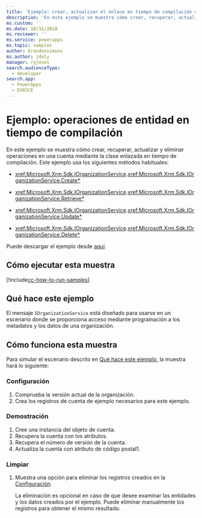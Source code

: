 ```yaml
---
title: 'Ejemplo: crear, actualizar el enlace en tiempo de compilación de registros relacionados (Common Data Service para las aplicaciones) | Microsoft Docs'
description: 'En este ejemplo se muestra cómo crear, recuperar, actualizar y eliminar operaciones en una cuenta mediante la clase enlazada en tiempo de compilación. '
ms.custom: ''
ms.date: 10/31/2018
ms.reviewer: ''
ms.service: powerapps
ms.topic: samples
author: brandonsimons
ms.author: jdaly
manager: ryjones
search.audienceType:
  - developer
search.app:
  - PowerApps
  - D365CE
---
```

# <a name="sample-early-bound-entity-operations"></a>Ejemplo: operaciones de entidad en tiempo de compilación

<!-- sample-associate-records-early-bound.md 

sample-create-update-records-related-records-early-bound.md

show deep insert equivalent

sample-initialize-record-existing-record.md

https://docs.microsoft.com/en-us/dynamics365/customer-engagement/developer/org-service/sample-create-retrieve-update-delete-records-early-bound

-->

En este ejemplo se muestra cómo crear, recuperar, actualizar y eliminar operaciones en una cuenta mediante la clase enlazada en tiempo de compilación. Este ejemplo usa los siguientes métodos habituales:

- <xref:Microsoft.Xrm.Sdk.IOrganizationService>.<xref:Microsoft.Xrm.Sdk.IOrganizationService.Create*>  
  
-   <xref:Microsoft.Xrm.Sdk.IOrganizationService>.<xref:Microsoft.Xrm.Sdk.IOrganizationService.Retrieve*>  
  
-   <xref:Microsoft.Xrm.Sdk.IOrganizationService>.<xref:Microsoft.Xrm.Sdk.IOrganizationService.Update*>  
  
-   <xref:Microsoft.Xrm.Sdk.IOrganizationService>.<xref:Microsoft.Xrm.Sdk.IOrganizationService.Delete*>  

Puede descargar el ejemplo desde [aquí](https://github.com/Microsoft/PowerApps-Samples/tree/master/cds/orgsvc/C%23/EarlyBoundEntityOperations).

## <a name="how-to-run-this-sample"></a>Cómo ejecutar esta muestra

[!include[cc-how-to-run-samples](../../includes/cc-how-to-run-samples.md)]

## <a name="what-this-sample-does"></a>Qué hace este ejemplo

El mensaje `IOrganizationService` está diseñado para usarse en un escenario donde se proporciona acceso mediante programación a los metadatos y los datos de una organización.

## <a name="how-this-sample-works"></a>Cómo funciona esta muestra

Para simular el escenario descrito en [Qué hace este ejemplo](#what-this-sample-does), la muestra hará lo siguiente:

### <a name="setup"></a>Configuración

1. Comprueba la versión actual de la organización.
1. Crea los registros de cuenta de ejemplo necesarios para este ejemplo.

### <a name="demonstrate"></a>Demostración

1. Cree una instancia del objeto de cuenta.
1. Recupera la cuenta con los atributos.
1. Recupera el número de versión de la cuenta.
1. Actualiza la cuenta con atributo de código postal1. 


### <a name="clean-up"></a>Limpiar

1. Muestra una opción para eliminar los registros creados en la [Configuración](#setup).

    La eliminación es opcional en caso de que desee examinar las entidades y los datos creados por el ejemplo. Puede eliminar manualmente los registros para obtener el mismo resultado.

